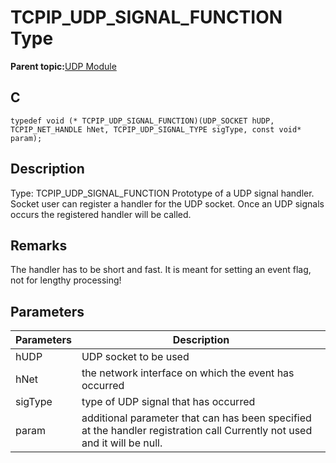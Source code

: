 # TCPIP\_UDP\_SIGNAL\_FUNCTION Type

**Parent topic:**[UDP Module](GUID-D2D8E9C8-0778-41E2-8F0B-194954B92250.md)

## C

```
typedef void (* TCPIP_UDP_SIGNAL_FUNCTION)(UDP_SOCKET hUDP, TCPIP_NET_HANDLE hNet, TCPIP_UDP_SIGNAL_TYPE sigType, const void* param); 
```

## Description

Type: TCPIP\_UDP\_SIGNAL\_FUNCTION Prototype of a UDP signal handler. Socket user can register a handler for the UDP socket. Once an UDP signals occurs the registered handler will be called.

## Remarks

The handler has to be short and fast. It is meant for setting an event flag, not for lengthy processing!

## Parameters

|Parameters|Description|
|----------|-----------|
|hUDP|UDP socket to be used|
|hNet|the network interface on which the event has occurred|
|sigType|type of UDP signal that has occurred|
|param|additional parameter that can has been specified at the handler registration call Currently not used and it will be null.|

